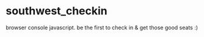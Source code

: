 # southwest_checkin
browser console javascript. be the first to check in &amp; get those good seats :)
